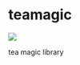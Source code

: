 # teamagic
![](https://github.com/TeaTracer/teamagic/workflows/Github%20Actions%20CI/badge.svg)

tea magic library
